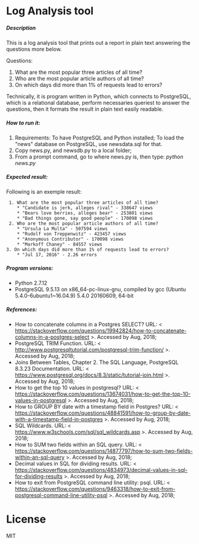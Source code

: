 # Log Analysis tool

##### Description

This is a log analysis tool that prints out a report in plain text answering 
the questions more below.  

Questions:
1. What are the most popular three articles of all time? 
2. Who are the most popular article authors of all time? 
3. On which days did more than 1% of requests lead to errors? 

Technically, it is program written in Python, which connects to PostgreSQL,
which is a relational database, perform necessaries queriest to answer the 
questions, then it formats the result in plain text easily readable. 

##### How to run it:
1. Requirements: To have PostgreSQL and Python installed; 
To load the "news" database on PostgreSQL, use newsdata.sql for that. 
2. Copy news.py, and newsdb.py to a local folder;
3. From a prompt command, go to where news.py is, then type:
_python news.py_

##### Expected result:
Following is an exemple result:
``` 
 1. What are the most popular three articles of all time?
    * "Candidate is jerk, alleges rival" - 338647 views
    * "Bears love berries, alleges bear" - 253801 views
    * "Bad things gone, say good people" - 170098 views
 2. Who are the most popular article authors of all time?
    * "Ursula La Multa" - 507594 views
    * "Rudolf von Treppenwitz" - 423457 views
    * "Anonymous Contributor" - 170098 views
    * "Markoff Chaney" - 84557 views
3. On which days did more than 1% of requests lead to errors?
    * "Jul 17, 2016" - 2.26 errors
```

##### Program versions:
* Python 2.7.12
* PostgreSQL 9.5.13 on x86_64-pc-linux-gnu, compiled by gcc (Ubuntu 5.4.0-6ubuntu1~16.04.9) 5.4.0 20160609, 64-bit

##### References:
* How to concatenate columns in a Postgres SELECT? URL: < https://stackoverflow.com/questions/19942824/how-to-concatenate-columns-in-a-postgres-select >. Accessed by Aug, 2018;
* PostgreSQL TRIM Function. URL: < http://www.postgresqltutorial.com/postgresql-trim-function/ >. Accessed by Aug, 2018;
* Joins Between Tables, Chapter 2. The SQL Language, PostgreSQL 8.3.23 Documentation. URL: < https://www.postgresql.org/docs/8.3/static/tutorial-join.html >. Accessed by Aug, 2018;
* How to get the top 10 values in postgresql? URL: < https://stackoverflow.com/questions/13674031/how-to-get-the-top-10-values-in-postgresql >. Accessed by Aug, 2018;
* How to GROUP BY date with a timestamp field in Postgres? URL: < https://stackoverflow.com/questions/48841591/how-to-group-by-date-with-a-timestamp-field-in-postgres >. Accessed by Aug, 2018;
* SQL Wildcards. URL: < https://www.w3schools.com/sql/sql_wildcards.asp >. Accessed by Aug, 2018;
* How to SUM two fields within an SQL query. URL: < https://stackoverflow.com/questions/14877797/how-to-sum-two-fields-within-an-sql-query >. Accessed by Aug, 2018;
* Decimal values in SQL for dividing results. URL: < https://stackoverflow.com/questions/4834973/decimal-values-in-sql-for-dividing-results >. Accessed by Aug, 2018;
* How to exit from PostgreSQL command line utility: psql. URL: < https://stackoverflow.com/questions/9463318/how-to-exit-from-postgresql-command-line-utility-psql >. Accessed by Aug, 2018;


# License

MIT